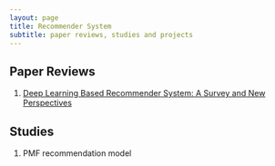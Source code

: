 ```yaml
---
layout: page
title: Recommender System
subtitle: paper reviews, studies and projects
---
```


## Paper Reviews

1. [Deep Learning Based Recommender System: A Survey and New Perspectives](https://dl.acm.org/doi/abs/10.1145/3285029?casa_token=GtNEuL4F2GgAAAAA:qNId-sFIwPendH_3Kmzw3E-b4l1n0-vU4q9TIKFgYIFv3SzpXcA-rkJbB44sSBZ-hC2l7tVqPohpCY8)

## Studies

1. PMF recommendation model
